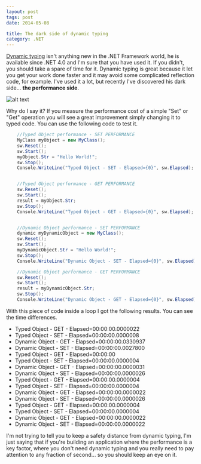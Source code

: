 ```yaml
---
layout: post
tags: post
date: 2014-05-08

title: The dark side of dynamic typing
category: .NET
---
```


[Dynamic typing](https://msdn.microsoft.com/en-us/library/dd264736.aspx) isn't anything new in the .NET Framework world, he is available since .NET 4.0 and I'm sure that you have used it. If you didn't, you should take a spare of time for it. Dynamic typing is great because it let you get your work done faster and it may avoid some complicated reflection code, for example. I've used it a lot, but recently I've discovered his dark side... **the performance side**.

![alt text](https://www.quickmeme.com/img/e8/e8e8d6ebfd29823854295376337528dc9853a26b27f43c85dd8eb0ed0ab666dc.jpg)

Why do I say it? If you measure the performance cost of a simple "Set" or "Get" operation you will see a great improvement simply changing it to typed code. You can use the following code to test it.

```csharp
    //Typed Object performance - SET PERFORMANCE
    MyClass myObject = new MyClass();
    sw.Reset();
    sw.Start();
    myObject.Str = "Hello World!";
    sw.Stop();
    Console.WriteLine("Typed Object - SET - Elapsed={0}", sw.Elapsed);


    //Typed Object performance - GET PERFORMANCE
    sw.Reset();
    sw.Start();
    result = myObject.Str;
    sw.Stop();
    Console.WriteLine("Typed Object - GET - Elapsed={0}", sw.Elapsed);


    //Dynamic Object performance - SET PERFORMANCE
    dynamic myDynamicObject = new MyClass();
    sw.Reset();
    sw.Start();
    myDynamicObject.Str = "Hello World!";
    sw.Stop();
    Console.WriteLine("Dynamic Object - SET - Elapsed={0}", sw.Elapsed);

    //Dynamic Object performance - GET PERFORMANCE
    sw.Reset();
    sw.Start();
    result = myDynamicObject.Str;
    sw.Stop();
    Console.WriteLine("Dynamic Object - GET - Elapsed={0}", sw.Elapsed);
```

With this piece of code inside a loop I got the following results. You can see the time differences.

- Typed Object - GET - Elapsed=00:00:00.0000022
- Typed Object - SET - Elapsed=00:00:00.0000008
- Dynamic Object - GET - Elapsed=00:00:00.0330937
- Dynamic Object - SET - Elapsed=00:00:00.0027800
- Typed Object - GET - Elapsed=00:00:00
- Typed Object - SET - Elapsed=00:00:00.0000004
- Dynamic Object - GET - Elapsed=00:00:00.0000031
- Dynamic Object - SET - Elapsed=00:00:00.0000026
- Typed Object - GET - Elapsed=00:00:00.0000004
- Typed Object - SET - Elapsed=00:00:00.0000004
- Dynamic Object - GET - Elapsed=00:00:00.0000022
- Dynamic Object - SET - Elapsed=00:00:00.0000026
- Typed Object - GET - Elapsed=00:00:00.0000004
- Typed Object - SET - Elapsed=00:00:00.0000004
- Dynamic Object - GET - Elapsed=00:00:00.0000022
- Dynamic Object - SET - Elapsed=00:00:00.0000022

I'm not trying to tell you to keep a safety distance from dynamic typing, I'm just saying that if you're building an application where the performance is a key factor, where you don't need dynamic typing and you really need to pay attention to any fraction of second... so you should keep an eye on it.
